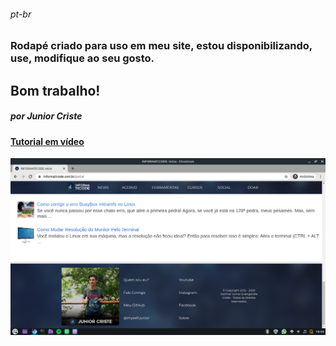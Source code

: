 ###### _pt-br_
### Rodapé criado para uso em meu site, estou disponibilizando, use, modifique ao seu gosto. <br />
## Bom trabalho!
##### por Junior Criste

#### [Tutorial em vídeo](https://www.youtube.com/watch?v=Z4sRhweYDeo)

![](https://github.com/JuniorCriste/Rodape-Para-Sites/blob/master/print/printscreen.png)
